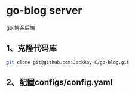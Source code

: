# go-blog server
go 博客后端

## 1、克隆代码库

```bash
git clone git@github.com:JackRay-C/go-blog.git
```

## 2、配置configs/config.yaml

```bash

```